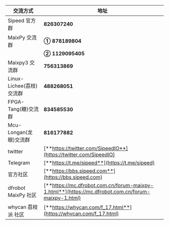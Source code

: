 

| 交流方式| 地址 |
| ---- | ---- |
|Sipeed 官方群 | **826307240**|
|MaixPy 交流群 | **① 878189804**|
| |**② 1129095405**|
| Maixpy3 交流群 | **756313869** |
|Linux-Lichee(荔枝)交流群|**488268051**|
|FPGA-Tang(糖)交流群|**834585530**|
|Mcu-Longan(龙眼)交流群|**816177882**|
|twitter| [**https://twitter.com/SipeedIO**](https://twitter.com/SipeedIO) |
|Telegram | [**https://t.me/sipeed**](https://t.me/sipeed) |
|官方社区 | [**https://bbs.sipeed.com**](https://bbs.sipeed.com) |
|dfrobot MaixPy 社区 | [**https://mc.dfrobot.com.cn/forum-maixpy-1.html**](https://mc.dfrobot.com.cn/forum-maixpy-1.html) |
|whycan 荔枝派 社区 | [**https://whycan.com/f_17.html**](https://whycan.com/f_17.html) |





